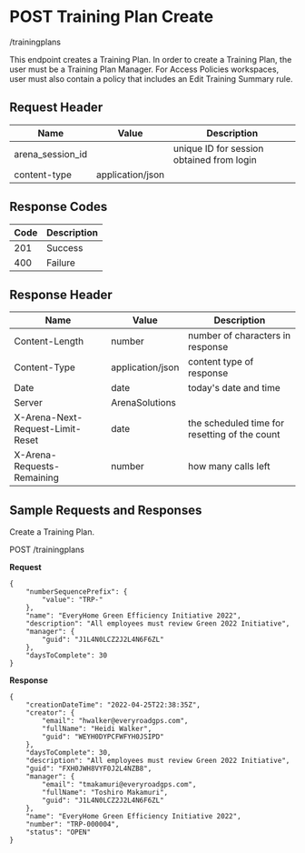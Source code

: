 # POST Training Plan Create
/trainingplans

This endpoint creates a Training Plan. In order to create a Training Plan, the user must be a Training Plan Manager. For Access Policies workspaces, user must also contain a policy that includes an Edit Training Summary rule.  

## Request Header

| Name  | Value  | Description  |
|  --- |  --- |  --- | 
| arena_session_id  |   | unique ID for session obtained from login  |
| content-type  | application/json  |   |

## Response Codes

| Code  | Description  |
|  --- |  --- | 
| 201  | Success  |
| 400  | Failure  |

## Response Header

| Name  | Value  | Description  |
|  --- |  --- |  --- | 
| Content-Length  | number  | number of characters in response  |
| Content-Type  | application/json  | content type of response  |
| Date  | date  | today's date and time  |
| Server  | ArenaSolutions  |   |
| X-Arena-Next-Request-Limit-Reset   | date  | the scheduled time for resetting of the count  |
| X-Arena-Requests-Remaining   | number  | how many calls left  |

## Sample Requests and Responses
Create a Training Plan.

POST /trainingplans

**Request** 

```
{
    "numberSequencePrefix": {
        "value": "TRP-"
    },
    "name": "EveryHome Green Efficiency Initiative 2022",
    "description": "All employees must review Green 2022 Initiative",
    "manager": {
        "guid": "J1L4N0LCZ2J2L4N6F6ZL"
    },
    "daysToComplete": 30
}
```
**Response** 

```
{
    "creationDateTime": "2022-04-25T22:38:35Z",
    "creator": {
        "email": "hwalker@everyroadgps.com",
        "fullName": "Heidi Walker",
        "guid": "WEYH0DYPCFWFYH0JSIPD"
    },
    "daysToComplete": 30,
    "description": "All employees must review Green 2022 Initiative",
    "guid": "FXH0JWH8VYF0J2L4NZB8",
    "manager": {
        "email": "tmakamuri@everyroadgps.com",
        "fullName": "Toshiro Makamuri",
        "guid": "J1L4N0LCZ2J2L4N6F6ZL"
    },
    "name": "EveryHome Green Efficiency Initiative 2022",
    "number": "TRP-000004",
    "status": "OPEN"
}
     
```
